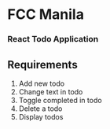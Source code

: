 # FCC Manila

### React Todo Application

## Requirements
1. Add new todo
2. Change text in todo
3. Toggle completed in todo
4. Delete a todo
5. Display todos